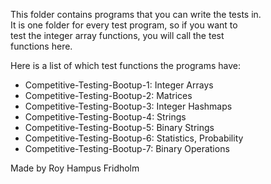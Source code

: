 
This folder contains programs that you can write the tests in.  
It is one folder for every test program, so  if  you  want  to  
test the integer array  functions,  you  will  call  the  test  
functions here.

Here is a list of which test functions the programs have:

* Competitive-Testing-Bootup-1: Integer Arrays
* Competitive-Testing-Bootup-2: Matrices
* Competitive-Testing-Bootup-3: Integer Hashmaps
* Competitive-Testing-Bootup-4: Strings
* Competitive-Testing-Bootup-5: Binary Strings
* Competitive-Testing-Bootup-6: Statistics, Probability
* Competitive-Testing-Bootup-7: Binary Operations

Made by Roy Hampus Fridholm
